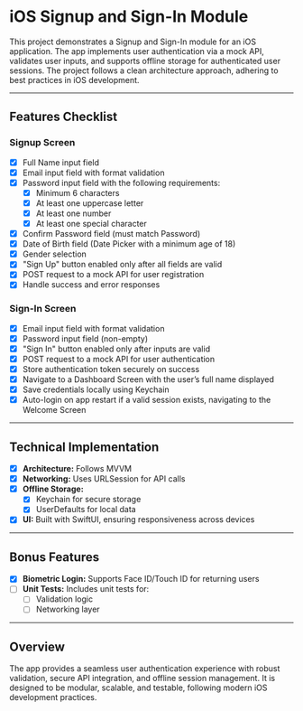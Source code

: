 # iOS Signup and Sign-In Module

This project demonstrates a Signup and Sign-In module for an iOS application. The app implements user authentication via a mock API, validates user inputs, and supports offline storage for authenticated user sessions. The project follows a clean architecture approach, adhering to best practices in iOS development.

---

## Features Checklist

### Signup Screen
- [x] Full Name input field
- [x] Email input field with format validation
- [x] Password input field with the following requirements:
  - [x] Minimum 6 characters
  - [x] At least one uppercase letter
  - [x] At least one number
  - [x] At least one special character
- [x] Confirm Password field (must match Password)
- [x] Date of Birth field (Date Picker with a minimum age of 18)
- [x] Gender selection
- [x] "Sign Up" button enabled only after all fields are valid
- [x] POST request to a mock API for user registration
- [x] Handle success and error responses

### Sign-In Screen
- [x] Email input field with format validation
- [x] Password input field (non-empty)
- [x] "Sign In" button enabled only after inputs are valid
- [x] POST request to a mock API for user authentication
- [x] Store authentication token securely on success
- [x] Navigate to a Dashboard Screen with the user’s full name displayed
- [x] Save credentials locally using Keychain
- [x] Auto-login on app restart if a valid session exists, navigating to the Welcome Screen

---

## Technical Implementation
- [x] **Architecture:** Follows MVVM 
- [x] **Networking:** Uses URLSession for API calls
- [x] **Offline Storage:**
  - [x] Keychain for secure storage
  - [x] UserDefaults for local data
- [x] **UI:** Built with SwiftUI, ensuring responsiveness across devices

---

## Bonus Features
- [x] **Biometric Login:** Supports Face ID/Touch ID for returning users
- [ ] **Unit Tests:** Includes unit tests for:
  - [ ] Validation logic
  - [ ] Networking layer

---

## Overview
The app provides a seamless user authentication experience with robust validation, secure API integration, and offline session management. It is designed to be modular, scalable, and testable, following modern iOS development practices.
